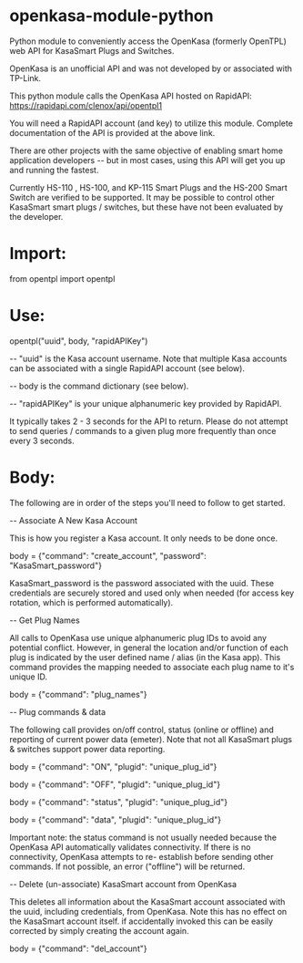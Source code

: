 # openkasa-module-python

Python module to conveniently access the OpenKasa (formerly OpenTPL) web API for KasaSmart Plugs and Switches.  

OpenKasa is an unofficial API and was not developed by or associated with TP-Link.

This python module calls the OpenKasa API hosted on RapidAPI:  https://rapidapi.com/clenox/api/opentpl1

You will need a RapidAPI account (and key) to utilize this module.  Complete documentation of the API is provided at the above link.

There are other projects with the same objective of enabling smart home application developers -- but in most cases, using this API will get you up and running the fastest.

Currently HS-110 , HS-100, and KP-115 Smart Plugs and the HS-200 Smart Switch are verified to be supported. It may be possible to control other KasaSmart smart plugs / switches, but these have not been evaluated by the developer.

# Import:

from opentpl import opentpl

# Use:

opentpl("uuid", body, "rapidAPIKey")

-- "uuid" is the Kasa account username.  Note that multiple Kasa accounts can be associated with a single RapidAPI account (see below).

-- body is the command dictionary (see below).

-- "rapidAPIKey" is your unique alphanumeric key provided by RapidAPI.

It typically takes 2 - 3 seconds for the API to return.  Please do not attempt to send queries / commands to a given plug more frequently than once every 3 seconds.

# Body:

The following are in order of the steps you'll need to follow to get started.

-- Associate A New Kasa Account

  This is how you register a Kasa account.  It only needs to be done once.
  
  body = {"command": "create_account", "password": "KasaSmart_password"}

  KasaSmart_password is the password associated with the uuid.  These credentials are securely stored and used only when needed (for access key rotation, which is performed        automatically).

-- Get Plug Names

  All calls to OpenKasa use unique alphanumeric plug IDs to avoid any potential conflict.  However, in general the location and/or function of each plug is indicated by the user   defined name / alias (in the Kasa app).  This command provides the mapping needed to associate each plug name to it's unique ID.

  body = {"command": "plug_names"}

-- Plug commands & data

  The following call provides on/off control, status (online or offline) and reporting of current power data (emeter).  Note that not all KasaSmart plugs & switches support power data reporting. 

  body = {"command": "ON", "plugid": "unique_plug_id"}
  
  body = {"command": "OFF", "plugid": "unique_plug_id"}
  
  body = {"command": "status", "plugid": "unique_plug_id"}
  
  body = {"command": "data", "plugid": "unique_plug_id"}
  
  Important note: the status command is not usually needed because the OpenKasa API automatically validates connectivity. If there is no connectivity, OpenKasa attempts to re-   establish before sending other commands.  If not possible, an error ("offline") will be returned. 

-- Delete (un-associate) KasaSmart account from OpenKasa

  This deletes all information about the KasaSmart account associated with the uuid, including credentials, from OpenKasa.  Note this has no effect on the KasaSmart account itself.  if accidentally invoked this can be easily corrected by simply creating the account again.

  body = {"command": "del_account"}
  
  

  




